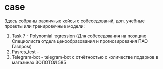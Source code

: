 # case

Здесь собраны различные кейсы с собеседований, доп. учебные проекты или тренировочные модели:

1. Task 7 - Polynomial regression (Для собеседования на позицию Специолиста отдела ценообразования и прогнозирования ПАО Газпром)
2. Pasres_test - 
3. Telegram-bot - telegram-bot c отчётностью о количестве подарков в магазинах ЗОЛОТОЙ 585 

